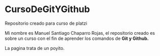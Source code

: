 # CursoDeGitYGithub
Repositorio creado para curso de platzi

Mi nombre es Manuel Santiago Chaparro Rojas, el repositorio creado es sobre un curso con el fin de aprender los comandos de **Git y Github.**

La pagina trata de un poyito. 

